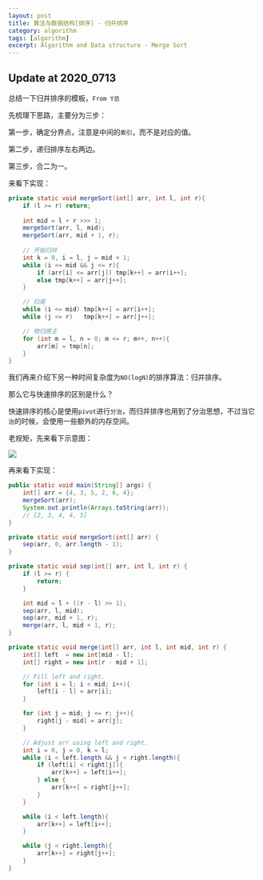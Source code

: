```yaml
---
layout: post
title: 算法与数据结构[排序] - 归并排序
category: algorithm
tags: [algorithm]
excerpt: Algorithm and Data structure - Merge Sort
---
```



## Update at 2020_0713  

总结一下归并排序的模板，`From Y总`  

先梳理下思路，主要分为三步：  

第一步，确定分界点，注意是中间的`索引`，而不是对应的值。  

第二步，递归排序左右两边。  

第三步，合二为一。  

来看下实现：  

``` java
private static void mergeSort(int[] arr, int l, int r){
    if (l >= r) return;
    
    int mid = l + r >>> 1;
    mergeSort(arr, l, mid);
    mergeSort(arr, mid + 1, r);
    
    // 开始归并
    int k = 0, i = l, j = mid + 1;
    while (i <= mid && j <= r){
        if (arr[i] <= arr[j]) tmp[k++] = arr[i++];
        else tmp[k++] = arr[j++];
    }

    // 扫尾
    while (i <= mid) tmp[k++] = arr[i++];
    while (j <= r)   tmp[k++] = arr[j++];

    // 物归原主
    for (int m = l, n = 0; m <= r; m++, n++){
        arr[m] = tmp[n];
    }
}
```



我们再来介绍下另一种时间复杂度为`NO(logN)`的排序算法：归并排序。  


那么它与快速排序的区别是什么？  

快速排序的核心是使用`pivot`进行`分治`，而归并排序也用到了分治思想，不过当它`治`的时候，会使用一些额外的内存空间。  

老规矩，先来看下示意图：  

![](https://yyc-images.oss-cn-beijing.aliyuncs.com/merge_sort.png)  


再来看下实现：  

``` java
public static void main(String[] args) {
    int[] arr = {4, 3, 5, 2, 6, 4};
    mergeSort(arr);
    System.out.println(Arrays.toString(arr));
    // [2, 3, 4, 4, 5]
}

private static void mergeSort(int[] arr) {
    sep(arr, 0, arr.length - 1);
}

private static void sep(int[] arr, int l, int r) {
    if (l >= r) {
        return;
    }

    int mid = l + ((r - l) >> 1);
    sep(arr, l, mid);
    sep(arr, mid + 1, r);
    merge(arr, l, mid + 1, r);
}

private static void merge(int[] arr, int l, int mid, int r) {
    int[] left  = new int[mid - l];
    int[] right = new int[r - mid + 1];

    // Fill left and right.
    for (int i = l; i < mid; i++){
        left[i - l] = arr[i];
    }

    for (int j = mid; j <= r; j++){
        right[j - mid] = arr[j];
    }

    // Adjust arr using left and right.
    int i = 0, j = 0, k = l;
    while (i < left.length && j < right.length){
        if (left[i] < right[j]){
            arr[k++] = left[i++];
        } else {
            arr[k++] = right[j++];
        }
    }

    while (i < left.length){
        arr[k++] = left[i++];
    }

    while (j < right.length){
        arr[k++] = right[j++];
    }
}
```